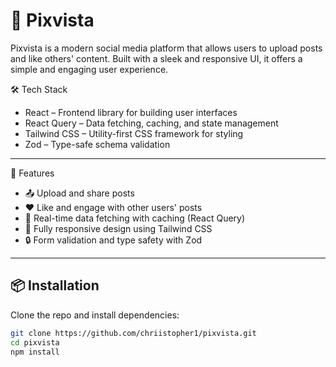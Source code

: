 # 📸 Pixvista

Pixvista is a modern social media platform that allows users to upload posts and like others' content. Built with a sleek and responsive UI, it offers a simple and engaging user experience.

 🛠 Tech Stack

- React – Frontend library for building user interfaces
- React Query – Data fetching, caching, and state management
- Tailwind CSS – Utility-first CSS framework for styling
- Zod – Type-safe schema validation

---

 🚀 Features

- 📤 Upload and share posts
- ❤️ Like and engage with other users' posts
- 🔄 Real-time data fetching with caching (React Query)
- 📱 Fully responsive design using Tailwind CSS
- 🔒 Form validation and type safety with Zod

---

## 📦 Installation

Clone the repo and install dependencies:

```bash
git clone https://github.com/chriistopher1/pixvista.git
cd pixvista
npm install
